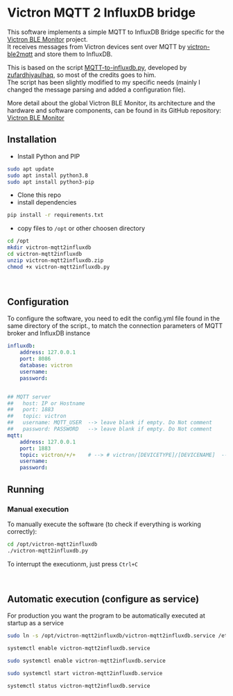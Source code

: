 # Victron MQTT 2 InfluxDB bridge

This software implements a simple MQTT to InfluxDB Bridge specific for the [Victron BLE Monitor](https://github.com/politi/victron-ble-monitor) project.  
It receives messages from Victron devices sent over MQTT by [victron-ble2mqtt](#victron-ble2mqtt) and store them to InfluxDB.

This is based on the script [MQTT-to-influxdb.py](https://gist.github.com/zufardhiyaulhaq/fe322f61b3012114379235341b935539), developed by [zufardhiyaulhaq](https://gist.github.com/zufardhiyaulhaq), so most of the credits goes to him.  
The script has been slightly modified to my specific needs (mainly I changed the message parsing and added a configuration file).

More detail about the global Victron BLE Monitor, its architecture and the hardware and software components, can be found in its GitHub repository: [Victron BLE Monitor](https://github.com/politi/victron-ble-monitor)


## Installation

- Install Python and PIP
```bash
sudo apt update
sudo apt install python3.8
sudo apt install python3-pip
```
- Clone this repo
- install dependencies
```bash
pip install -r requirements.txt
```
- copy files to `/opt` or other choosen directory
```bash
cd /opt
mkdir victron-mqtt2influxdb
cd victron-mqtt2influxdb
unzip victron-mqtt2influxdb.zip
chmod +x victron-mqtt2influxdb.py
```

<br>

## Configuration

To configure the software, you need to edit the config.yml file found in the same directory of the script., to match the connection parameters of MQTT broker and InfluxDB instance


```yaml
influxdb:
    address: 127.0.0.1
    port: 8086
    database: victron
    username:
    password:


## MQTT server
##   host: IP or Hostname
##   port: 1883
##   topic: victron
##   username: MQTT_USER  --> leave blank if empty. Do Not comment
##   password: PASSWORD   --> leave blank if empty. Do Not comment
mqtt:
    address: 127.0.0.1
    port: 1883
    topic: victron/+/+    # --> # victron/[DEVICETYPE]/[DEVICENAME]  --> victron/smartsolar/HQ123456ABC
    username:
    password:
```

## Running

### Manual execution

To manually execute the software (to check if everything is working correctly):
```bash
cd /opt/victron-mqtt2influxdb
./victron-mqtt2influxdb.py
```

To interrupt the executionm, just press `Ctrl+C`

<br>

## Automatic execution (configure as service)

For production you want the program to be automatically executed at startup as a service

```bash
sudo ln -s /opt/victron-mqtt2influxdb/victron-mqtt2influxdb.service /etc/systemd/system/victron-mqtt2influxdb.service

systemctl enable victron-mqtt2influxdb.service

sudo systemctl enable victron-mqtt2influxdb.service

sudo systemctl start victron-mqtt2influxdb.service

systemctl status victron-mqtt2influxdb.service
```
